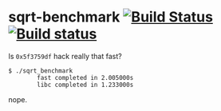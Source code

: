 # sqrt-benchmark [![Build Status](https://travis-ci.org/cengizIO/sqrt-benchmark.svg?branch=master)](https://travis-ci.org/cengizIO/sqrt-benchmark) [![Build status](https://ci.appveyor.com/api/projects/status/twjujjgy1nmtbuop?svg=true)](https://ci.appveyor.com/project/cengizIO/sqrt-benchmark)

Is `0x5f3759df` hack really that fast?

```
$ ./sqrt_benchmark
		fast completed in 2.005000s
        libc completed in 1.233000s
```

nope.
